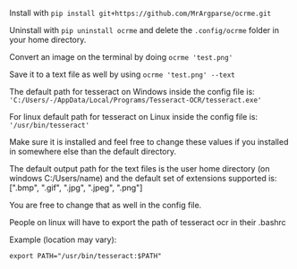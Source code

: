 Install with `pip install git+https://github.com/MrArgparse/ocrme.git`

Uninstall with `pip uninstall ocrme` and delete the `.config/ocrme` folder in your home directory.

Convert an image on the terminal by doing `ocrme 'test.png'`

Save it to a text file as well by using `ocrme 'test.png' --text`

The default path for tesseract on Windows inside the config file is:
`'C:/Users/-/AppData/Local/Programs/Tesseract-OCR/tesseract.exe'`

For linux default path for tesseract on Linux inside the config file is:
`'/usr/bin/tesseract'`

Make sure it is installed and feel free to change these values if you installed in somewhere else than the default directory.

The default output path for the text files is the user home directory (on windows C:/Users/name) and the default set of extensions supported is: [".bmp", ".gif", ".jpg", ".jpeg", ".png"]

You are free to change that as well in the config file.

People on linux will have to export the path of tesseract ocr in their .bashrc

Example (location may vary):

`export PATH="/usr/bin/tesseract:$PATH"`
